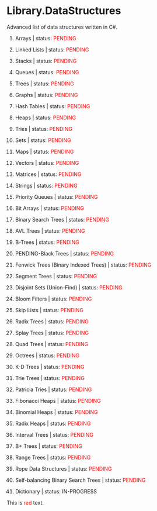 # Library.DataStructures

Advanced list of data structures written in C#.

1.  Arrays | status: <span style="color:red">PENDING</span>

2.  Linked Lists | status: <span style="color:red">PENDING</span>

3.  Stacks | status: <span style="color:red">PENDING</span>

4.  Queues | status: <span style="color:red">PENDING</span>

5.  Trees | status: <span style="color:red">PENDING</span>

6.  Graphs | status: <span style="color:red">PENDING</span>

7.  Hash Tables | status: <span style="color:red">PENDING</span>

8.  Heaps | status: <span style="color:red">PENDING</span>

9.  Tries | status: <span style="color:red">PENDING</span>

10. Sets | status: <span style="color:red">PENDING</span>

11. Maps | status: <span style="color:red">PENDING</span>

12. Vectors | status: <span style="color:red">PENDING</span>

13. Matrices | status: <span style="color:red">PENDING</span>

14. Strings | status: <span style="color:red">PENDING</span>

15. Priority Queues | status: <span style="color:red">PENDING</span>

16. Bit Arrays | status: <span style="color:red">PENDING</span>

17. Binary Search Trees | status: <span style="color:red">PENDING</span>

18. AVL Trees | status: <span style="color:red">PENDING</span>

19. B-Trees | status: <span style="color:red">PENDING</span>

20. PENDING-Black Trees | status: <span style="color:red">PENDING</span>

21. Fenwick Trees (Binary Indexed Trees) | status: <span style="color:red">PENDING</span>

22. Segment Trees | status: <span style="color:red">PENDING</span>

23. Disjoint Sets (Union-Find) | status: <span style="color:red">PENDING</span>

24. Bloom Filters | status: <span style="color:red">PENDING</span>

25. Skip Lists | status: <span style="color:red">PENDING</span>

26. Radix Trees | status: <span style="color:red">PENDING</span>

27. Splay Trees | status: <span style="color:red">PENDING</span>

28. Quad Trees | status: <span style="color:red">PENDING</span>

29. Octrees | status: <span style="color:red">PENDING</span>

30. K-D Trees | status: <span style="color:red">PENDING</span>

31. Trie Trees | status: <span style="color:red">PENDING</span>

32. Patricia Tries | status: <span style="color:red">PENDING</span>

33. Fibonacci Heaps | status: <span style="color:red">PENDING</span>

34. Binomial Heaps | status: <span style="color:red">PENDING</span>

35. Radix Heaps | status: <span style="color:red">PENDING</span>

36. Interval Trees | status: <span style="color:red">PENDING</span>

37. B+ Trees | status: <span style="color:red">PENDING</span>

38. Range Trees | status: <span style="color:red">PENDING</span>

39. Rope Data Structures | status: <span style="color:red">PENDING</span>

40. Self-balancing Binary Search Trees | status: <span style="color:red">PENDING</span>

41. Dictionary | status: IN-PROGRESS

This is <span style="color:red">red</span> text.

